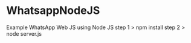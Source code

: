 # WhatsappNodeJS
Example WhatsApp Web JS using Node JS
step 1 > npm install 
step 2 > node server.js

